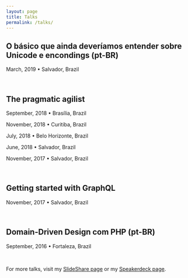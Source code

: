 ```yaml
---
layout: page
title: Talks
permalink: /talks/
---
```


## O básico que ainda deveríamos entender sobre Unicode e encondings (pt-BR)

<span class="post-date">March, 2019</span> &bull; Salvador, Brazil

<script async class="speakerdeck-embed" data-id="b7a5eb1c01074f33bd685dcba647c8cd" data-ratio="1.33333333333333" src="//speakerdeck.com/assets/embed.js"></script>


&nbsp;


## The pragmatic agilist

<span class="post-date">September, 2018</span> &bull; Brasília, Brazil

<span class="post-date">November, 2018</span> &bull; Curitiba, Brazil

<span class="post-date">July, 2018</span> &bull; Belo Horizonte, Brazil

<span class="post-date">June, 2018</span> &bull; Salvador, Brazil

<span class="post-date">November, 2017</span> &bull; Salvador, Brazil

<script async class="speakerdeck-embed" data-id="a939e7fc83b743b8b0e6dc15f8bb5cbc" data-ratio="1.33333333333333" src="//speakerdeck.com/assets/embed.js"></script>


&nbsp;


## Getting started with GraphQL

<span class="post-date">November, 2017</span> &bull; Salvador, Brazil

<script async class="speakerdeck-embed" data-id="834a012ee9444a319e88243d0610f1ff" data-ratio="1.33333333333333" src="//speakerdeck.com/assets/embed.js"></script>


&nbsp;

 
## Domain-Driven Design com PHP (pt-BR)

<span class="post-date">September, 2016</span> &bull; Fortaleza, Brazil

<script async class="speakerdeck-embed" data-id="548bfe9582f04e1c845eaed3443b3cef" data-ratio="1.33333333333333" src="//speakerdeck.com/assets/embed.js"></script>
 
 
&nbsp;
 
 
For more talks, visit my [SlideShare page](https://www.slideshare.net/ThiagoChaves) or my [Speakerdeck page](https://speakerdeck.com/thicolares).
